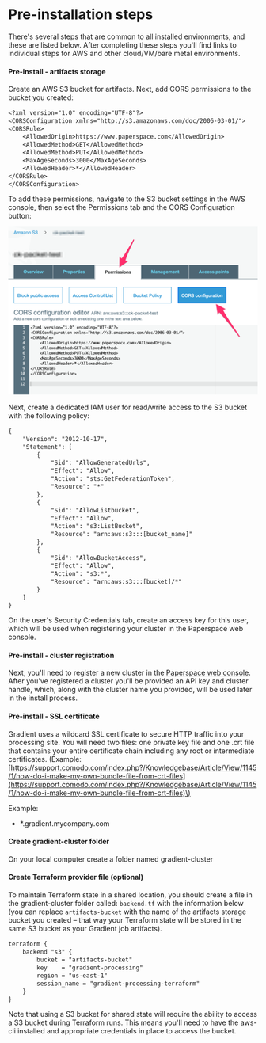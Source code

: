 # Pre-installation steps

There's several steps that are common to all installed environments, and these are listed below. After completing these steps you'll find links to individual steps for AWS and other cloud/VM/bare metal environments. 

#### Pre-install - artifacts storage

Create an AWS S3 bucket for artifacts. Next, add CORS permissions to the bucket you created:

```text
<?xml version="1.0" encoding="UTF-8"?>
<CORSConfiguration xmlns="http://s3.amazonaws.com/doc/2006-03-01/">
<CORSRule>
    <AllowedOrigin>https://www.paperspace.com</AllowedOrigin>
    <AllowedMethod>GET</AllowedMethod>
    <AllowedMethod>PUT</AllowedMethod>
    <MaxAgeSeconds>3000</MaxAgeSeconds>
    <AllowedHeader>*</AllowedHeader>
</CORSRule>
</CORSConfiguration>
```

To add these permissions, navigate to the S3 bucket settings in the AWS console, then select the Permissions tab and the CORS Configuration button:

![](../../.gitbook/assets/s3_management_console.png)



Next, create a dedicated IAM user for read/write access to the S3 bucket with the following policy:

```text
{
    "Version": "2012-10-17",
    "Statement": [
        {
            "Sid": "AllowGeneratedUrls",
            "Effect": "Allow",
            "Action": "sts:GetFederationToken",
            "Resource": "*"
        },
        {
            "Sid": "AllowListbucket",
            "Effect": "Allow",
            "Action": "s3:ListBucket",
            "Resource": "arn:aws:s3:::[bucket_name]"
        },
        {
            "Sid": "AllowBucketAccess",
            "Effect": "Allow",
            "Action": "s3:*",
            "Resource": "arn:aws:s3:::[bucket]/*"
        }
    ]
}
```

On the user's Security Credentials tab, create an access key for this user, which will be used when registering your cluster in the Paperspace web console.

#### Pre-install - cluster registration

Next, you'll need to register a new cluster in the [Paperspace web console](https://www.paperspace.com/console/clusters). After you've registered a cluster you'll be provided an API key and cluster handle, which, along with the cluster name you provided, will be used later in the install process.  

#### Pre-install - SSL certificate 

Gradient uses a wildcard SSL certificate to secure HTTP traffic into your processing site. You will need two files: one private key file and one .crt file that contains your entire certificate chain including any root or intermediate certificates. \(Example: [https://support.comodo.com/index.php?/Knowledgebase/Article/View/1145/1/how-do-i-make-my-own-bundle-file-from-crt-files](https://support.comodo.com/index.php?/Knowledgebase/Article/View/1145/1/how-do-i-make-my-own-bundle-file-from-crt-files)\)

Example:

* \*.gradient.mycompany.com

#### Create gradient-cluster folder 

On your local computer create a folder named gradient-cluster

#### Create Terraform provider file \(optional\)

To maintain Terraform state in a shared location, you should create a file in the gradient-cluster folder called: `backend.tf` with the information below \(you can replace `artifacts-bucket` with the name of the artifacts storage bucket you created – that way your Terraform state will be stored in the same S3 bucket as your Gradient job artifacts\).

```text
terraform {
    backend "s3" {
        bucket = "artifacts-bucket"
        key    = "gradient-processing"
        region = "us-east-1"
        session_name = "gradient-processing-terraform"
    }
}
```

Note that using a S3 bucket for shared state will require the ability to access a S3 bucket during Terraform runs. This means you'll need to have the aws-cli installed and appropriate credentials in place to access the bucket. 

